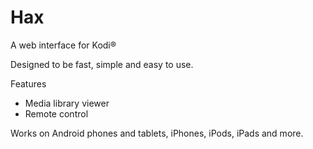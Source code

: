 # Hax

A web interface for Kodi®

Designed to be fast, simple and easy to use.

Features
 * Media library viewer
 * Remote control

Works on Android phones and tablets, iPhones, iPods, iPads and more.
